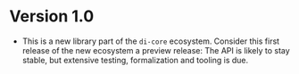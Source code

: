 # Version 1.0

* This is a new library part of the `di-core` ecosystem.
  Consider this first release of the new ecosystem a preview release: The API is
  likely to stay stable, but extensive testing, formalization and tooling is
  due.

